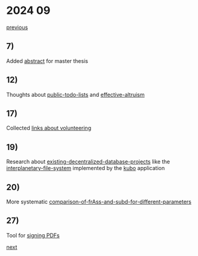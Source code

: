 # 2024 09

[previous](2024-08.md)

## 7)
Added [abstract](../../topics/master-thesis/writing/abstract.md) for master thesis

## 12)
Thoughts about [public-todo-lists](public-todo-list.md) and [effective-altruism](../../topics/altruism/general/effective-altruism.md)

## 17)
Collected [links about volunteering](../../topics/altruism/general/volunteering.md)

## 19)
Research about [existing-decentralized-database-projects](../../topics/data/third-party/existing-decentralized-database-projects.md) like the [interplanetary-file-system](../../topics/data/third-party/interplanetary-file-system.md) implemented by the [kubo](../../topics/data/third-party/kubo.md) application

## 20)
More systematic [comparison-of-frAss-and-subd-for-different-parameters](../../topics/master-thesis/evaluation/comparison-of-frAss-and-subd-for-different-parameters.md)

## 27)
Tool for [signing PDFs](../../topics/tools/linux/how-to-sign-pdfs-on-linux.md)

[next](2024-10.md)